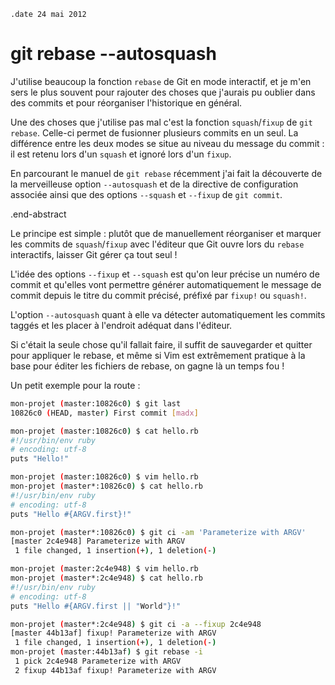 ``` #haml
.date 24 mai 2012
```

git rebase --autosquash
=======================

J'utilise beaucoup la fonction `rebase` de Git en mode interactif, et je m'en
sers le plus souvent pour rajouter des choses que j'aurais pu oublier dans des
commits et pour réorganiser l'historique en général.

Une des choses que j'utilise pas mal c'est la fonction `squash`/`fixup` de `git
rebase`. Celle-ci permet de fusionner plusieurs commits en un seul.
La différence entre les deux modes se situe au niveau du message du commit : il
est retenu lors d'un `squash` et ignoré lors d'un `fixup`.

En parcourant le manuel de `git rebase` récemment j'ai fait la découverte de la
merveilleuse option `--autosquash` et de la directive de configuration associée
ainsi que des options `--squash` et `--fixup` de `git commit`.

.end-abstract

Le principe est simple : plutôt que de manuellement réorganiser et marquer les
commits de `squash`/`fixup` avec l'éditeur que Git ouvre lors du `rebase`
interactifs, laisser Git gérer ça tout seul !

L'idée des options `--fixup` et `--squash` est qu'on leur précise un numéro de
commit et qu'elles vont permettre générer automatiquement le message de commit
depuis le titre du commit précisé, préfixé par `fixup!` ou `squash!`.

L'option `--autosquash` quant à elle va détecter automatiquement les commits
taggés et les placer à l'endroit adéquat dans l'éditeur.

Si c'était la seule chose qu'il fallait faire, il suffit de sauvegarder et
quitter pour appliquer le rebase, et même si Vim est extrêmement pratique à la
base pour éditer les fichiers de rebase, on gagne là un temps fou !

Un petit exemple pour la route :

``` sh
mon-projet (master:10826c0) $ git last
10826c0 (HEAD, master) First commit [madx]

mon-projet (master:10826c0) $ cat hello.rb
#!/usr/bin/env ruby
# encoding: utf-8
puts "Hello!"

mon-projet (master:10826c0) $ vim hello.rb
mon-projet (master*:10826c0) $ cat hello.rb
#!/usr/bin/env ruby
# encoding: utf-8
puts "Hello #{ARGV.first}!"

mon-projet (master*:10826c0) $ git ci -am 'Parameterize with ARGV'
[master 2c4e948] Parameterize with ARGV
 1 file changed, 1 insertion(+), 1 deletion(-)

mon-projet (master:2c4e948) $ vim hello.rb
mon-projet (master*:2c4e948) $ cat hello.rb
#!/usr/bin/env ruby
# encoding: utf-8
puts "Hello #{ARGV.first || "World"}!"

mon-projet (master*:2c4e948) $ git ci -a --fixup 2c4e948
[master 44b13af] fixup! Parameterize with ARGV
 1 file changed, 1 insertion(+), 1 deletion(-)
mon-projet (master:44b13af) $ git rebase -i
 1 pick 2c4e948 Parameterize with ARGV
 2 fixup 44b13af fixup! Parameterize with ARGV
```
